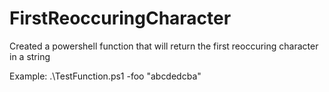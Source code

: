 # FirstReoccuringCharacter

Created a powershell function that will return the first reoccuring character in a string

Example: .\TestFunction.ps1 -foo "abcdedcba"
